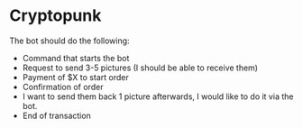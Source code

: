 # Cryptopunk

The bot should do the following:
* Command that starts the bot 
* Request to send 3-5 pictures (I should be able to receive them) 
* Payment of $X to start order 
* Confirmation of order
* I want to send them back 1 picture afterwards, I would like to do it via the bot. 
* End of transaction
